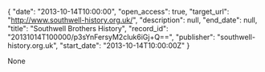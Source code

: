 {
  "date": "2013-10-14T10:00:00", 
  "open_access": true, 
  "target_url": "http://www.southwell-history.org.uk/", 
  "description": null, 
  "end_date": null, 
  "title": "Southwell Brothers History", 
  "record_id": "20131014T100000/p3sYnFersyM2cluk6iGj+Q==", 
  "publisher": "southwell-history.org.uk", 
  "start_date": "2013-10-14T10:00:00Z"
}

None